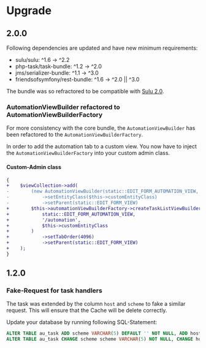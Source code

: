 # Upgrade

## 2.0.0

Following dependencies are updated and have new minimum requirements:

 - sulu/sulu: ^1.6 -> ^2.2
 - php-task/task-bundle: ^1.2 -> ^2.0
 - jms/serializer-bundle: ^1.1 -> ^3.0
 - friendsofsymfony/rest-bundle: ^1.6 -> ^2.0 || ^3.0

The bundle was so refractored to be compatible with [Sulu 2.0](https://github.com/sulu/sulu/blob/2.x/UPGRADE.md#200).

### AutomationViewBuilder refactored to AutomationViewBuilderFactory

For more consistency with the core bundle, the `AutomationViewBuilder` has been refactored to the `AutomationViewBuilderFactory`.

In order to add the automation tab to a custom view. You now have to inject the `AutomationViewBuilderFactory` into your
custom admin class.

#### Custom-Admin class

```diff
{
+    $viewCollection->add(
-        (new AutomationViewBuilder(static::EDIT_FORM_AUTOMATION_VIEW, '/automation'))
-            ->setEntityClass($this->customEntityClass)
-            ->setParent(static::EDIT_FORM_VIEW)
+        $this->automationViewBuilderFactory->createTaskListViewBuilder(
+            static::EDIT_FORM_AUTOMATION_VIEW,
+            '/automation',
+            $this->customEntityClass
+        )
+            ->setTabOrder(4096)
+            ->setParent(static::EDIT_FORM_VIEW)
+    );
}
```

## 1.2.0

### Fake-Request for task handlers
 
The task was extended by the column `host` and `scheme` to fake a similar request. This will ensure that the Cache
will be delete correctly.

Update your database by running following SQL-Statement:

```sql
ALTER TABLE au_task ADD scheme VARCHAR(5) DEFAULT '' NOT NULL, ADD host VARCHAR(255) DEFAULT '' NOT NULL;
ALTER TABLE au_task CHANGE scheme scheme VARCHAR(5) NOT NULL, CHANGE host host VARCHAR(255) NOT NULL;
```
